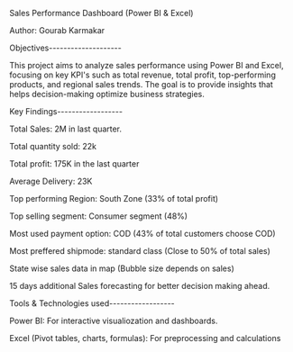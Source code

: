 Sales Performance Dashboard (Power BI & Excel)

Author: Gourab Karmakar

Objectives--------------------

This project aims to analyze sales performance using Power BI and Excel, focusing on key KPI's such as total revenue, total profit, top-performing products, and regional sales trends. The goal is to provide insights that helps decision-making optimize business strategies.

Key Findings------------------

Total Sales: 2M in last quarter.

Total quantity sold: 22k

Total profit: 175K in the last quarter

Average Delivery: 23K

Top performing Region: South Zone (33% of total profit)

Top selling segment: Consumer segment (48%)

Most used payment option: COD (43% of total customers choose COD)

Most preffered shipmode: standard class (Close to 50% of total sales)

State wise sales data in map (Bubble size depends on sales)

15 days additional Sales forecasting for better decision making ahead.

Tools & Technologies used------------------

Power BI: For interactive visualiozation and dashboards.

Excel (Pivot tables, charts, formulas): For preprocessing and calculations
